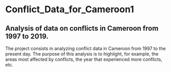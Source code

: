 # Conflict_Data_for_Cameroon1 
## Analysis of data on conflicts in Cameroon from 1997 to 2019.

The project consists in analyzing conflict data in Cameroon from 1997 to the present day. 
The purpose of this analysis is to highlight, for example, the areas most affected by conflicts, the year that experienced more conflicts, etc.
